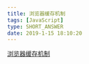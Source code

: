 ```yaml
---
title: 浏览器缓存机制
tags: [JavaScript]
type: SHORT_ANSWER
date: 2019-1-15 18:10:20
---
```


[浏览器缓存机制](https://www.jianshu.com/p/54cc04190252)
